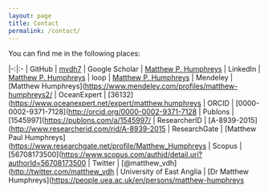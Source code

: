 ```yaml
---
layout: page
title: Contact
permalink: /contact/
---
```


You can find me in the following places:

|-:|:-
| GitHub | [mvdh7](https://github.com/mvdh7)
| Google Scholar | [Matthew P. Humphreys](https://scholar.google.co.uk/citations?user=FAuQyqMAAAAJ)
| LinkedIn | [Matthew P. Humphreys](https://www.linkedin.com/in/matthew-p-humphreys-4745833a/)
| loop | [Matthew P. Humphreys](https://loop.frontiersin.org/people/391608/overview)
| Mendeley | [Matthew Humphreys](https://www.mendeley.com/profiles/matthew-humphreys2/
| OceanExpert | [36132](https://www.oceanexpert.net/expert/matthew.humphreys
| ORCID |  [0000-0002-9371-7128](http://orcid.org/0000-0002-9371-7128
| Publons |  [1545997](https://publons.com/a/1545997/
| ResearcherID |  [A-8939-2015](http://www.researcherid.com/rid/A-8939-2015
| ResearchGate | [Matthew Paul Humphreys](https://www.researchgate.net/profile/Matthew_Humphreys
| Scopus | [56708173500](https://www.scopus.com/authid/detail.uri?authorId=56708173500
| Twitter | [@matthew_vdh](http://twitter.com/matthew_vdh
| University of East Anglia | [Dr Matthew Humphreys](https://people.uea.ac.uk/en/persons/matthew-humphreys
